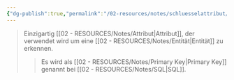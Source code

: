 ```yaml
---
{"dg-publish":true,"permalink":"/02-resources/notes/schluesselattribut/","tags":["datenbank","code/sql"],"noteIcon":"","updated":"2025-09-05T10:12:31.718+02:00"}
---
```


>Einzigartig [[02 - RESOURCES/Notes/Attribut\|Attribut]], der verwendet wird um eine [[02 - RESOURCES/Notes/Entität\|Entität]] zu erkennen.
>>Es wird als [[02 - RESOURCES/Notes/Primary Key\|Primary Key]] genannt bei [[02 - RESOURCES/Notes/SQL\|SQL]].